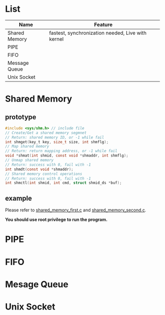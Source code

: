 # List
| Name | Feature |
| --- | --- |
| Shared Memory | fastest, synchronization needed, Live with kernel |
| PIPE |  |
| FIFO |  |
| Message Queue |  |
| Unix Socket |  |

# Shared Memory
## prototype
```c
#include <sys/shm.h> // include file
// Create/Get a shared memory segmnet
// Return: shared memory ID, or -1 while fail
int shmget(key_t key, size_t size, int shmflg);
// Map shared memory
// Return: return mapping address, or -1 while fail
void *shmat(int shmid, const void *shmaddr, int shmflg);
// Unmap shared memory
// Return: success with 0, fail with -1
int shmdt(const void *shmaddr);
// Shared memory control operations
// Return: success with 0, fail with -1
int shmctl(int shmid, int cmd, struct shmid_ds *buf);
```
## example
Please refer to [shared_memory_first.c](shared_memory_first.c) and [shared_memory_second.c](shared_memory_second.c).

**You should use root privilege to run the program.**

# PIPE

# FIFO

# Mesage Queue

# Unix Socket
